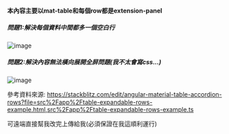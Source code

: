 #### 本內容主要以mat-table和每個row都是extension-panel

##### 問題1:解決每個資料中間都多一個空白行
![image](https://github.com/user-attachments/assets/8e4ade30-fc6a-45c3-ba8a-8a715d8ed59e)

##### 問題2:解決內容無法橫向展開全屏問題(我不太會寫css...)
![image](https://github.com/user-attachments/assets/4302de4d-4359-4275-b9e3-801ab4574546)


參考資料來源:
https://stackblitz.com/edit/angular-material-table-accordion-rows?file=src%2Fapp%2Ftable-expandable-rows-example.html,src%2Fapp%2Ftable-expandable-rows-example.ts

可遠端直接幫我改完上傳給我(必須保證在我這順利運行)
